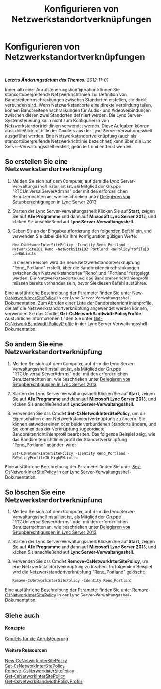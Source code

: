 ﻿---
title: Konfigurieren von Netzwerkstandortverknüpfungen
TOCTitle: Konfigurieren von Netzwerkstandortverknüpfungen
ms:assetid: 7e9147ae-e727-46c8-8c1a-6c13201f09be
ms:mtpsurl: https://technet.microsoft.com/de-de/library/Gg521023(v=OCS.15)
ms:contentKeyID: 49294538
ms.date: 05/19/2016
mtps_version: v=OCS.15
ms.translationtype: HT
---

# Konfigurieren von Netzwerkstandortverknüpfungen

 

_**Letztes Änderungsdatum des Themas:** 2012-11-01_

Innerhalb einer Anrufsteuerungskonfiguration können Sie standortübergreifende Netzwerkrichtlinien zur Definition von Bandbreiteneinschränkungen zwischen Standorten erstellen, die direkt verbunden sind. Wenn Netzwerkstandorte eine direkte Verbindung teilen, können Bandbreiteneinschränkungen für Audio- und Videoverbindungen zwischen diesen zwei Standorten definiert werden. Die Lync Server-Systemsteuerung kann nicht zum Konfigurieren von Netzwerkstandortrichtlinien verwendet werden. Diese Aufgaben können ausschließlich mithilfe der Cmdlets aus der Lync Server-Verwaltungsshell ausgeführt werden. Eine Netzwerkstandortverknüpfung (auch als standortübergreifende Netzwerkrichtlinie bezeichnet) kann über die Lync Server-Verwaltungsshell erstellt, geändert und entfernt werden.

## So erstellen Sie eine Netzwerkstandortverknüpfung

1.  Melden Sie sich auf dem Computer, auf dem die Lync Server-Verwaltungsshell installiert ist, als Mitglied der Gruppe "RTCUniversalServerAdmins" oder mit den erforderlichen Benutzerrechten an, wie beschrieben unter [Delegieren von Setupberechtigungen in Lync Server 2013](lync-server-2013-delegate-setup-permissions.md).

2.  Starten der Lync Server-Verwaltungsshell: Klicken Sie auf **Start**, zeigen Sie auf **Alle Programme** und dann auf **Microsoft Lync Server 2013**, und klicken Sie anschließend auf **Lync Server-Verwaltungsshell**.

3.  Geben Sie an der Eingabeaufforderung den folgenden Befehl ein, und verwenden Sie dabei die für Ihre Konfiguration gültigen Werte:
    
        New-CsNetworkInterSitePolicy -Identity Reno_Portland -NetworkSiteID1 Reno -NetworkSiteID2 Portland -BWPolicyProfileID LowBWLimits
    
    In diesem Beispiel wird die neue Netzwerkstandortverknüpfung "Reno\_Portland" erstellt, über die Bandbreiteneinschränkungen zwischen den Netzwerkstandorten "Reno" und "Portland" festgelegt werden. Die Netzwerkstandorte und das Bandbreitenrichtlinienprofil müssen bereits vorhanden sein, bevor Sie diesen Befehl ausführen.

Eine ausführliche Beschreibung der Parameter finden Sie unter [New-CsNetworkInterSitePolicy](https://docs.microsoft.com/en-us/powershell/module/skype/New-CsNetworkInterSitePolicy) in der Lync Server-Verwaltungsshell-Dokumentation. Zum Abrufen einer Liste der Bandbreitenrichtlinienprofile, die auf die Netzwerkstandortverknüpfung angewendet werden können, verwenden Sie das Cmdlet **Get-CsNetworkBandwidthPolicyProfile**. Ausführliche Informationen finden Sie unter [Get-CsNetworkBandwidthPolicyProfile](https://docs.microsoft.com/en-us/powershell/module/skype/Get-CsNetworkBandwidthPolicyProfile) in der Lync Server-Verwaltungsshell-Dokumentation.

## So ändern Sie eine Netzwerkstandortverknüpfung

1.  Melden Sie sich auf dem Computer, auf dem die Lync Server-Verwaltungsshell installiert ist, als Mitglied der Gruppe "RTCUniversalServerAdmins" oder mit den erforderlichen Benutzerrechten an, wie beschrieben unter [Delegieren von Setupberechtigungen in Lync Server 2013](lync-server-2013-delegate-setup-permissions.md).

2.  Starten der Lync Server-Verwaltungsshell: Klicken Sie auf **Start**, zeigen Sie auf **Alle Programme** und dann auf **Microsoft Lync Server 2013**, und klicken Sie anschließend auf **Lync Server-Verwaltungsshell**.

3.  Verwenden Sie das Cmdlet **Set-CsNetworkInterSitePolicy**, um die Eigenschaften einer Netzwerkstandortverknüpfung zu ändern. Sie können entweder einen oder beide verbundenen Standorte ändern, und Sie können das der Verknüpfung zugeordnete Bandbreitenrichtlinienprofil bearbeiten. Das folgende Beispiel zeigt, wie das Bandbreitenrichtlinienprofil der Standortverknüpfung "Reno\_Portland" geändert wird:
    
        Set-CsNetworkInterSitePolicy -Identity Reno_Portland -BWPolicyProfileID HighBWLimits

Eine ausführliche Beschreibung der Parameter finden Sie unter [Set-CsNetworkInterSitePolicy](https://docs.microsoft.com/en-us/powershell/module/skype/Set-CsNetworkInterSitePolicy) in der Lync Server-Verwaltungsshell-Dokumentation.

## So löschen Sie eine Netzwerkstandortverknüpfung

1.  Melden Sie sich auf dem Computer, auf dem die Lync Server-Verwaltungsshell installiert ist, als Mitglied der Gruppe "RTCUniversalServerAdmins" oder mit den erforderlichen Benutzerrechten an, wie beschrieben unter [Delegieren von Setupberechtigungen in Lync Server 2013](lync-server-2013-delegate-setup-permissions.md).

2.  Starten der Lync Server-Verwaltungsshell: Klicken Sie auf **Start**, zeigen Sie auf **Alle Programme** und dann auf **Microsoft Lync Server 2013**, und klicken Sie anschließend auf **Lync Server-Verwaltungsshell**.

3.  Verwenden Sie das Cmdlet **Remove-CsNetworkInterSitePolicy**, um eine Netzwerkstandortverknüpfung zu löschen. Im folgenden Beispiel wird die Netzwerkstandortverknüpfung "Reno\_Portland" gelöscht:
    
        Remove-CsNetworkInterSitePolicy -Identity Reno_Portland

Eine ausführliche Beschreibung der Parameter finden Sie unter [Remove-CsNetworkInterSitePolicy](https://docs.microsoft.com/en-us/powershell/module/skype/Remove-CsNetworkInterSitePolicy) in der Lync Server-Verwaltungsshell-Dokumentation.

## Siehe auch

#### Konzepte

[Cmdlets für die Anrufsteuerung](https://docs.microsoft.com/en-us/powershell/module/skype/)  

#### Weitere Ressourcen

[New-CsNetworkInterSitePolicy](https://docs.microsoft.com/en-us/powershell/module/skype/New-CsNetworkInterSitePolicy)  
[Set-CsNetworkInterSitePolicy](https://docs.microsoft.com/en-us/powershell/module/skype/Set-CsNetworkInterSitePolicy)  
[Remove-CsNetworkInterSitePolicy](https://docs.microsoft.com/en-us/powershell/module/skype/Remove-CsNetworkInterSitePolicy)  
[Get-CsNetworkInterSitePolicy](https://docs.microsoft.com/en-us/powershell/module/skype/Get-CsNetworkInterSitePolicy)  
[Get-CsNetworkBandwidthPolicyProfile](https://docs.microsoft.com/en-us/powershell/module/skype/Get-CsNetworkBandwidthPolicyProfile)

